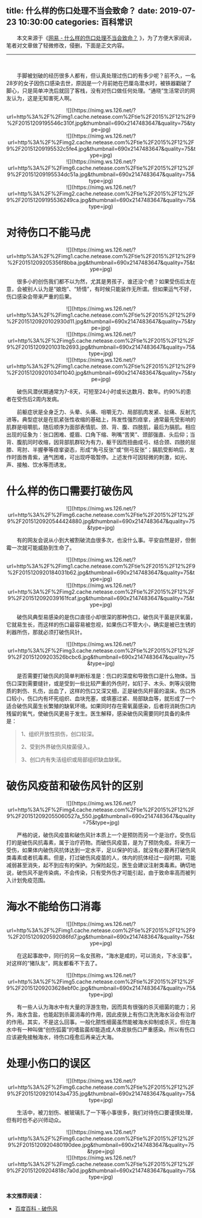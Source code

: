 title: 什么样的伤口处理不当会致命？
date: 2019-07-23 10:30:00
categories: 百科常识
---

　　本文来源于《[网易 - 什么样的伤口处理不当会致命？](https://c.m.163.com/news/a/BAE2C17A00304INR.html?spss=newsapp) 》，为了方便大家阅读，笔者对文章做了轻微修改，侵删，下面是正文内容。


---
<br>

　　手脚被划破的经历很多人都有，但认真处理过伤口的有多少呢？前不久，一名28岁的女子因伤口感染去世，原因是一个月前她在巴厘岛潜水时，被铁器戳破了脚心，只是简单冲洗后就回了客栈，没有对伤口做任何处理。“通晓”生活常识的网友认为，这是无知害死人啊。

<center>
![](https://nimg.ws.126.net/?url=http%3A%2F%2Fimg1.cache.netease.com%2Ftie%2F2015%2F12%2F9%2F20151209195546c310f.jpg&thumbnail=690x2147483647&quality=75&type=jpg)
</center>

<center>
![](https://nimg.ws.126.net/?url=http%3A%2F%2Fimg2.cache.netease.com%2Ftie%2F2015%2F12%2F9%2F20151209195532c5fe4.jpg&thumbnail=690x2147483647&quality=75&type=jpg)
</center>

<center>
![](https://nimg.ws.126.net/?url=http%3A%2F%2Fimg6.cache.netease.com%2Ftie%2F2015%2F12%2F9%2F20151209195534dc51a.jpg&thumbnail=690x2147483647&quality=75&type=jpg)
</center>

<center>
![](https://nimg.ws.126.net/?url=http%3A%2F%2Fimg2.cache.netease.com%2Ftie%2F2015%2F12%2F9%2F20151209195536249ca.jpg&thumbnail=690x2147483647&quality=75&type=jpg)
</center>

# 对待伤口不能马虎

<center>
![](https://nimg.ws.126.net/?url=http%3A%2F%2Fimg1.cache.netease.com%2Ftie%2F2015%2F12%2F9%2F20151209205356f8bba.jpg&thumbnail=690x2147483647&quality=75&type=jpg)
</center>

　　很多小的创伤我们都不以为然，尤其是男孩子，谁还没个疤？如果受伤后太在意，会被别人认为是“娘炮”、“矫情”，有时候只能装作无所谓。但如果运气不好，伤口感染会带来严重的后果。

<center>
![](https://nimg.ws.126.net/?url=http%3A%2F%2Fimg1.cache.netease.com%2Ftie%2F2015%2F12%2F9%2F2015120920102930d11.jpg&thumbnail=690x2147483647&quality=75&type=jpg)
</center>

<center>
![](https://nimg.ws.126.net/?url=http%3A%2F%2Fimg5.cache.netease.com%2Ftie%2F2015%2F12%2F9%2F20151209201031b2693.jpg&thumbnail=690x2147483647&quality=75&type=jpg)
</center>

<center>
![](https://nimg.ws.126.net/?url=http%3A%2F%2Fimg1.cache.netease.com%2Ftie%2F2015%2F12%2F9%2F20151209201034f1040.jpg&thumbnail=690x2147483647&quality=75&type=jpg)
</center>

　　破伤风潜伏期通常为7-8天，可短至24小时或长达数月、数年。约90%的患者在受伤后2周内发病。

　　前躯症状是全身乏力、头晕、头痛、咀嚼无力、局部肌肉发紧、扯痛、反射亢进等。典型症状是在肌紧张性收缩的基础上，阵发性强烈痉挛，通常最先受影响的肌群是咀嚼肌，随后顺序为面部表情肌、颈、背、腹、四肢肌，最后为膈肌。相应出现的征象为：张口困难、蹙眉、口角下缩、咧嘴“苦笑”、颈部强直、头后仰；当背、腹肌同时收缩，因背部肌群较为有力，躯干因而扭曲成弓、结合颈、四肢的屈膝、弯肘、半握拳等痉挛姿态，形成“角弓反张”或“侧弓反张”；膈肌受影响后，发作时面唇青紫，通气困难，可出现呼吸暂停。上述发作可因轻微的刺激，如光、声、接触、饮水等而诱发。

# 什么样的伤口需要打破伤风

<center>
![](https://nimg.ws.126.net/?url=http%3A%2F%2Fimg6.cache.netease.com%2Ftie%2F2015%2F12%2F9%2F2015120920544424880.jpg&thumbnail=690x2147483647&quality=75&type=jpg)
</center>

　　有的网友会说从小到大被割破流血很多次，也没什么事。平安自然是好，但倒霉一次就可能威胁到生命了。

<center>
![](https://nimg.ws.126.net/?url=http%3A%2F%2Fimg1.cache.netease.com%2Ftie%2F2015%2F12%2F9%2F2015120920184031b62.jpg&thumbnail=690x2147483647&quality=75&type=jpg)
</center>

<center>
![](https://nimg.ws.126.net/?url=http%3A%2F%2Fimg2.cache.netease.com%2Ftie%2F2015%2F12%2F9%2F201512092039161fcaf.jpg&thumbnail=690x2147483647&quality=75&type=jpg)
</center>

　　破伤风典型易感染的是伤口直径小却很深的那种伤口，破伤风干菌是厌氧菌，它就易生长，而这样的伤口最容易被忽视，如果伤口不管大小，确实是被已生锈的利器所伤，那就必须打破伤风针。

<center>
![](https://nimg.ws.126.net/?url=http%3A%2F%2Fimg3.cache.netease.com%2Ftie%2F2015%2F12%2F9%2F20151209203526bcbc6.jpg&thumbnail=690x2147483647&quality=75&type=jpg)
</center>

　　是否需要打破伤风的简单判断标准是：伤口的深度和导致伤口是什么物体。当伤口深到需要缝针，或是受到一些比较严重的外伤时，如钉子、木头、刺等尖锐物质的刺伤、扎伤，出血了，这样的伤口又深又细，正是破伤风杆菌的温床。伤口外口较小，伤口内有坏死组织、血块充塞，或填塞过紧、局部缺血等，就形成了一个适合破伤风菌生长繁殖的缺氧环境。如果同时存在需氧菌感染，后者将消耗伤口内残留的氧气，使破伤风更易于发生。医生解释，感染破伤风需要同时具备的条件是：

>1、组织开放性损伤，创口较深。
> 
>2、受到外界破伤风梭菌侵入。
>
>3、创口内有失活组织或局部组织缺血缺氧。

# 破伤风疫苗和破伤风针的区别

<center>
![](https://nimg.ws.126.net/?url=http%3A%2F%2Fimg4.cache.netease.com%2Ftie%2F2015%2F12%2F9%2F201512092055060527a_550.jpg&thumbnail=690x2147483647&quality=75&type=jpg)
</center>

　　严格的说，破伤风疫苗和破伤风针本质上一个是预防而另一个是治疗。受伤后打的是破伤风抗毒素，属于治疗药物。而破伤风疫苗，是为了预防免疫。将来万一受伤，如果体内破伤风抗体达到一定水平，足以保护的话，就没有必要再打破伤风类毒素或者抗毒素。但是，打过破伤风疫苗的人，体内的抗体经过一段时期，可能减弱甚至消失，起不到应有的保护。为保险起见，医生会建议注射类毒素。确切地说，破伤风不是传染病，不会传染，只有受外伤才可能引起，由于致命率高而被列入计划免疫范围。

# 海水不能给伤口消毒

<center>
![](https://nimg.ws.126.net/?url=http%3A%2F%2Fimg1.cache.netease.com%2Ftie%2F2015%2F12%2F9%2F2015120920592086fd7.jpg&thumbnail=690x2147483647&quality=75&type=jpg)
</center>

　　在这起事故中，同行的另一名女孩称，“海水是咸的，可以消炎，下水没事”。对这样的“猪队友”，网友都看不下去了。

<center>
![](https://nimg.ws.126.net/?url=http%3A%2F%2Fimg5.cache.netease.com%2Ftie%2F2015%2F12%2F9%2F20151209203628ebf0c.jpg&thumbnail=690x2147483647&quality=75&type=jpg)
</center>

　　有一些人认为海水中有大量的浮游生物，因而具有很强的杀灭细菌的能力；另外，海水含盐，也能起到杀菌消毒的作用，因此皮肤上有伤口洗洗海水浴会有治疗的作用。其实，不是这么回事。一般化脓性细菌虽然能被海水抑制或杀灭，但在海水中有一种叫做“创伤弧菌”的嗜盐菌却能造成人体皮肤伤口严重感染。所以有伤口应该避免接触海水，待伤口痊愈后再亲近大海。

# 处理小伤口的误区

<center>
![](https://nimg.ws.126.net/?url=http%3A%2F%2Fimg6.cache.netease.com%2Ftie%2F2015%2F12%2F9%2F20151209210143a4735.jpg&thumbnail=690x2147483647&quality=75&type=jpg)
</center>

　　生活中，被刀划伤、被玻璃扎了一下等小事很多，我们对待伤口要谨慎处理，但有时也不必兴师动众。

<center>
![](https://nimg.ws.126.net/?url=http%3A%2F%2Fimg6.cache.netease.com%2Ftie%2F2015%2F12%2F9%2F2015120920480190dee.jpg&thumbnail=690x2147483647&quality=75&type=jpg)
</center>

<center>
![](https://nimg.ws.126.net/?url=http%3A%2F%2Fimg5.cache.netease.com%2Ftie%2F2015%2F12%2F9%2F20151209204818c7a0d.jpg&thumbnail=690x2147483647&quality=75&type=jpg)
</center>


<br>**本文推荐阅读：**
- [百度百科 - 破伤风](https://baike.baidu.com/item/%E7%A0%B4%E4%BC%A4%E9%A3%8E) 

<br><br>